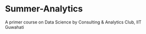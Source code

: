 # Summer-Analytics
A primer course on Data Science by Consulting &amp; Analytics Club, IIT Guwahati
